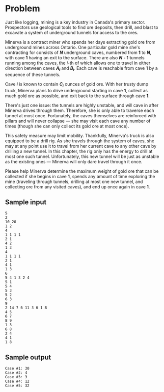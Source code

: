 ﻿# Problem

Just like logging, mining is a key industry in Canada's primary sector. Prospectors use geological tools to find ore deposits, then drill, and blast to excavate a system of underground tunnels for access to the ores.

Minerva is a contract miner who spends her days extracting gold ore from underground mines across Ontario. One particular gold mine she's contracting for consists of ___N___ underground caves, numbered from __1__ to ___N___, with cave __1__ having an exit to the surface. There are also ___N___ __- 1__ tunnels running among the caves, the _i_-th of which allows one to travel in either direction between caves ___A<sub>i</sub>___ and ___B<sub>i</sub>___. Each cave is reachable from cave __1__ by a sequence of these tunnels.

Cave _i_ is known to contain ___C<sub>i</sub>___ ounces of gold ore. With her trusty dump truck, Minerva plans to drive underground starting in cave __1__, collect as much gold ore as possible, and exit back to the surface through cave __1__.

There's just one issue: the tunnels are highly unstable, and will cave in after Minerva drives through them. Therefore, she is only able to traverse each tunnel at most once. Fortunately, the caves themselves are reinforced with pillars and will never collapse — she may visit each cave any number of times (though she can only collect its gold ore at most once).

This safety measure may limit mobility. Thankfully, Minerva's truck is also equipped to be a drill rig. As she travels through the system of caves, she may at any point use it to travel from her current cave to any other cave by drilling a new tunnel. In this chapter, the rig only has the energy to drill at most one such tunnel. Unfortunately, this new tunnel will be just as unstable as the existing ones — Minerva will only dare travel through it once.

Please help Minerva determine the maximum weight of gold ore that can be collected if she begins in cave __1__, spends any amount of time exploring the mine (traveling through tunnels, drilling at most one new tunnel, and collecting ore from any visited caves), and end up once again in cave __1__.

## Sample input

```text
5
2
10 20
1 2
4
1 1 1 1
2 1
4 2
1 3
4
1 1 1 1
2 1
4 1
1 3
6
5 4 1 3 2 4
5 1
5 4
5 3
5 2
6 3
9
2 14 7 6 11 3 6 1 8
4 5
6 7
8 9
1 3
6 8
2 4
4 1
1 8
```

## Sample output

```text
Case #1: 30
Case #2: 4
Case #3: 3
Case #4: 12
Case #5: 32
```
